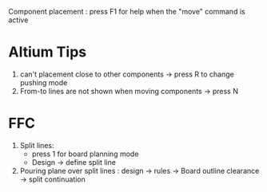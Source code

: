 Component placement : press F1 for help when the "move" command is active
# Altium Tips
1. can't placement close to other components -> press R to change pushing mode
2. From-to lines are not shown when moving components -> press N

# FFC
1. Split lines:
    - press 1 for board planning mode
    - Design -> define split line
1. Pouring plane over split lines : design -> rules -> Board outline clearance -> split continuation